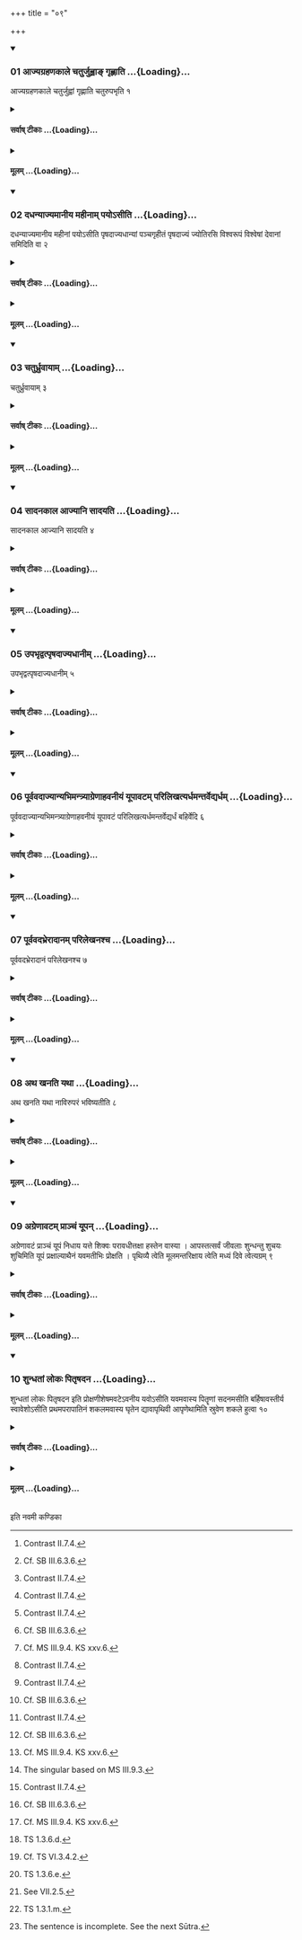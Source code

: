+++
title = "०९"

+++

<div class="js_include" includetitle="true" newlevelforh1="3" unfilled url="/vedAH_yajuH/taittirIyam/sUtram/ApastambaH/shrautam/vishvAsa-prastutiH/07/09/01_AjyagrahaNakAle_chaturjuhvA~N_gRhNAti.md">
<details open><summary><h3>01 आज्यग्रहणकाले चतुर्जुह्वाङ् गृह्णाति ...{Loading}...</h3></summary>

आज्यग्रहणकाले चतुर्जुह्वां गृह्णाति चतुरुपभृति १
</details>
</div>
<div class="js_include collapsed" newlevelforh1="4" title="सर्वाष् टीकाः" unfilled url="/vedAH_yajuH/taittirIyam/sUtram/ApastambaH/shrautam/sarvASh_TIkAH/07/09/01_AjyagrahaNakAle_chaturjuhvA~N_gRhNAti.md">
<details><summary><h4>सर्वाष् टीकाः ...{Loading}...</h4></summary>
<details><summary>थिते</summary>

1. At the time of scooping the ghee (the Adhvaryu) takes ghee in the Juhū(-ladle) for four times; (and) four times in the Upabhr̥t(-ladle).[^1]  

[^1]: Contrast II.7.4.
</details>
</details>
</div>
<div class="js_include collapsed" newlevelforh1="4" title="मूलम्" unfilled url="/vedAH_yajuH/taittirIyam/sUtram/ApastambaH/shrautam/mUlam/07/09/01_AjyagrahaNakAle_chaturjuhvA~N_gRhNAti.md">
<details><summary><h4>मूलम् ...{Loading}...</h4></summary>

आज्यग्रहणकाले चतुर्जुह्वां गृह्णाति चतुरुपभृति १
</details>
</div>
<div class="js_include" includetitle="true" newlevelforh1="3" unfilled url="/vedAH_yajuH/taittirIyam/sUtram/ApastambaH/shrautam/vishvAsa-prastutiH/07/09/02_dadhanyAjyamAnIya_mahInAm_payo-sIti.md">
<details open><summary><h3>02 दधन्याज्यमानीय महीनाम् पयोऽसीति ...{Loading}...</h3></summary>

दधन्याज्यमानीय महीनां पयोऽसीति पृषदाज्यधान्यां पञ्चगृहीतं पृषदाज्यं ज्योतिरसि विश्वरूपं विश्वेषां देवानां समिदिति वा २
</details>
</div>
<div class="js_include collapsed" newlevelforh1="4" title="सर्वाष् टीकाः" unfilled url="/vedAH_yajuH/taittirIyam/sUtram/ApastambaH/shrautam/sarvASh_TIkAH/07/09/02_dadhanyAjyamAnIya_mahInAm_payo-sIti.md">
<details><summary><h4>सर्वाष् टीकाः ...{Loading}...</h4></summary>
<details><summary>थिते</summary>

2. Having poured the ghee in the curds, he scoops (the mixture) in the container(-ladle) of the Pr̥ṣadājya (clotted ghee) five-times scooped clotted ghee with mahīnāṁ payo'si...' or with jyotirasi viśvarūpam...[^2]  

[^1]: TS III.2.6.a.  

[^2]: Cf. SB III.6.3.6.
</details>
</details>
</div>
<div class="js_include collapsed" newlevelforh1="4" title="मूलम्" unfilled url="/vedAH_yajuH/taittirIyam/sUtram/ApastambaH/shrautam/mUlam/07/09/02_dadhanyAjyamAnIya_mahInAm_payo-sIti.md">
<details><summary><h4>मूलम् ...{Loading}...</h4></summary>

दधन्याज्यमानीय महीनां पयोऽसीति पृषदाज्यधान्यां पञ्चगृहीतं पृषदाज्यं ज्योतिरसि विश्वरूपं विश्वेषां देवानां समिदिति वा २
</details>
</div>
<div class="js_include" includetitle="true" newlevelforh1="3" unfilled url="/vedAH_yajuH/taittirIyam/sUtram/ApastambaH/shrautam/vishvAsa-prastutiH/07/09/03_chaturdhruvAyAm.md">
<details open><summary><h3>03 चतुर्ध्रुवायाम् ...{Loading}...</h3></summary>

चतुर्ध्रुवायाम् ३
</details>
</div>
<div class="js_include collapsed" newlevelforh1="4" title="सर्वाष् टीकाः" unfilled url="/vedAH_yajuH/taittirIyam/sUtram/ApastambaH/shrautam/sarvASh_TIkAH/07/09/03_chaturdhruvAyAm.md">
<details><summary><h4>सर्वाष् टीकाः ...{Loading}...</h4></summary>
<details><summary>थिते</summary>

3. (He scoops ghee) into the Dhruvā(-ladle) four times.[^1]  

[^1]: Contrast II.7.4.
</details>
</details>
</div>
<div class="js_include collapsed" newlevelforh1="4" title="मूलम्" unfilled url="/vedAH_yajuH/taittirIyam/sUtram/ApastambaH/shrautam/mUlam/07/09/03_chaturdhruvAyAm.md">
<details><summary><h4>मूलम् ...{Loading}...</h4></summary>

चतुर्ध्रुवायाम् ३
</details>
</div>
<div class="js_include" includetitle="true" newlevelforh1="3" unfilled url="/vedAH_yajuH/taittirIyam/sUtram/ApastambaH/shrautam/vishvAsa-prastutiH/07/09/04_sAdanakAla_AjyAni_sAdayati.md">
<details open><summary><h3>04 सादनकाल आज्यानि सादयति ...{Loading}...</h3></summary>

सादनकाल आज्यानि सादयति ४
</details>
</div>
<div class="js_include collapsed" newlevelforh1="4" title="सर्वाष् टीकाः" unfilled url="/vedAH_yajuH/taittirIyam/sUtram/ApastambaH/shrautam/sarvASh_TIkAH/07/09/04_sAdanakAla_AjyAni_sAdayati.md">
<details><summary><h4>सर्वाष् टीकाः ...{Loading}...</h4></summary>
<details><summary>थिते</summary>

4. At the time of placing (the ladle containing ghee on the altar),
</details>
</details>
</div>
<div class="js_include collapsed" newlevelforh1="4" title="मूलम्" unfilled url="/vedAH_yajuH/taittirIyam/sUtram/ApastambaH/shrautam/mUlam/07/09/04_sAdanakAla_AjyAni_sAdayati.md">
<details><summary><h4>मूलम् ...{Loading}...</h4></summary>

सादनकाल आज्यानि सादयति ४
</details>
</div>
<div class="js_include" includetitle="true" newlevelforh1="3" unfilled url="/vedAH_yajuH/taittirIyam/sUtram/ApastambaH/shrautam/vishvAsa-prastutiH/07/09/05_upabhRdvatpRShadAjyadhAnIm.md">
<details open><summary><h3>05 उपभृद्वत्पृषदाज्यधानीम् ...{Loading}...</h3></summary>

उपभृद्वत्पृषदाज्यधानीम् ५
</details>
</div>
<div class="js_include collapsed" newlevelforh1="4" title="सर्वाष् टीकाः" unfilled url="/vedAH_yajuH/taittirIyam/sUtram/ApastambaH/shrautam/sarvASh_TIkAH/07/09/05_upabhRdvatpRShadAjyadhAnIm.md">
<details><summary><h4>सर्वाष् टीकाः ...{Loading}...</h4></summary>
<details><summary>थिते</summary>

he places the container (ladle) of the clotted ghee in the same manner as that of the (placing of the) Upabhr̥t(-ladle).[^1]  

[^1]: See II.10.2.
</details>
</details>
</div>
<div class="js_include collapsed" newlevelforh1="4" title="मूलम्" unfilled url="/vedAH_yajuH/taittirIyam/sUtram/ApastambaH/shrautam/mUlam/07/09/05_upabhRdvatpRShadAjyadhAnIm.md">
<details><summary><h4>मूलम् ...{Loading}...</h4></summary>

उपभृद्वत्पृषदाज्यधानीम् ५
</details>
</div>
<div class="js_include" includetitle="true" newlevelforh1="3" unfilled url="/vedAH_yajuH/taittirIyam/sUtram/ApastambaH/shrautam/vishvAsa-prastutiH/07/09/06_pUrvavadAjyAnyabhimantryAgreNAhavanIyaM_yUpAvaTam_parilikhatyardhamantarvedyardham.md">
<details open><summary><h3>06 पूर्ववदाज्यान्यभिमन्त्र्याग्रेणाहवनीयं यूपावटम् परिलिखत्यर्धमन्तर्वेद्यर्धम् ...{Loading}...</h3></summary>

पूर्ववदाज्यान्यभिमन्त्र्याग्रेणाहवनीयं यूपावटं परिलिखत्यर्धमन्तर्वेद्यर्धं बहिर्वेदि ६
</details>
</div>
<div class="js_include collapsed" newlevelforh1="4" title="सर्वाष् टीकाः" unfilled url="/vedAH_yajuH/taittirIyam/sUtram/ApastambaH/shrautam/sarvASh_TIkAH/07/09/06_pUrvavadAjyAnyabhimantryAgreNAhavanIyaM_yUpAvaTam_parilikhatyardhamantarvedyardham.md">
<details><summary><h4>सर्वाष् टीकाः ...{Loading}...</h4></summary>
<details><summary>थिते</summary>

6. Having addressed the ghees in the same manner (as described) earlier[^1] he traces an outline of the pit for the sacrificial post to the east of the Āhavanīya-fire[^2] half within the altar and half outside the altar.[^3]  

[^1]: See II.10.4.  

[^2]: See VII.7.3.  

[^3]: Cf. MS III.9.4. KS xxv.6.
</details>
</details>
</div>
<div class="js_include collapsed" newlevelforh1="4" title="मूलम्" unfilled url="/vedAH_yajuH/taittirIyam/sUtram/ApastambaH/shrautam/mUlam/07/09/06_pUrvavadAjyAnyabhimantryAgreNAhavanIyaM_yUpAvaTam_parilikhatyardhamantarvedyardham.md">
<details><summary><h4>मूलम् ...{Loading}...</h4></summary>

पूर्ववदाज्यान्यभिमन्त्र्याग्रेणाहवनीयं यूपावटं परिलिखत्यर्धमन्तर्वेद्यर्धं बहिर्वेदि ६
</details>
</div>
<div class="js_include" includetitle="true" newlevelforh1="3" unfilled url="/vedAH_yajuH/taittirIyam/sUtram/ApastambaH/shrautam/vishvAsa-prastutiH/07/09/07_pUrvavadabhrerAdAnam_parilekhanashcha.md">
<details open><summary><h3>07 पूर्ववदभ्रेरादानम् परिलेखनश्च ...{Loading}...</h3></summary>

पूर्ववदभ्रेरादानं परिलेखनश्च ७
</details>
</div>
<div class="js_include collapsed" newlevelforh1="4" title="सर्वाष् टीकाः" unfilled url="/vedAH_yajuH/taittirIyam/sUtram/ApastambaH/shrautam/sarvASh_TIkAH/07/09/07_pUrvavadabhrerAdAnam_parilekhanashcha.md">
<details><summary><h4>सर्वाष् टीकाः ...{Loading}...</h4></summary>
<details><summary>थिते</summary>

7. The act of taking up the spade, (the act of tracing an outline) and the formula connected with the (act of) tracing an outline (should be as described) earlier.[^1]  

[^1]: See VII.4.2.
</details>
</details>
</div>
<div class="js_include collapsed" newlevelforh1="4" title="मूलम्" unfilled url="/vedAH_yajuH/taittirIyam/sUtram/ApastambaH/shrautam/mUlam/07/09/07_pUrvavadabhrerAdAnam_parilekhanashcha.md">
<details><summary><h4>मूलम् ...{Loading}...</h4></summary>

पूर्ववदभ्रेरादानं परिलेखनश्च ७
</details>
</div>
<div class="js_include" includetitle="true" newlevelforh1="3" unfilled url="/vedAH_yajuH/taittirIyam/sUtram/ApastambaH/shrautam/vishvAsa-prastutiH/07/09/08_atha_khanati_yathA.md">
<details open><summary><h3>08 अथ खनति यथा ...{Loading}...</h3></summary>

अथ खनति यथा नाविरुपरं भविष्यतीति ८
</details>
</div>
<div class="js_include collapsed" newlevelforh1="4" title="सर्वाष् टीकाः" unfilled url="/vedAH_yajuH/taittirIyam/sUtram/ApastambaH/shrautam/sarvASh_TIkAH/07/09/08_atha_khanati_yathA.md">
<details><summary><h4>सर्वाष् टीकाः ...{Loading}...</h4></summary>
<details><summary>थिते</summary>

8. Then he digs (the pit as deep) as the Upara (portion of the sacrificial post)[^1] will not be manifest (after the post is fixed in the pit).[^2]  

[^1]: See VII.3.1.  

[^2]: Cf. MS III.9.4; KS XXVI.6.
</details>
</details>
</div>
<div class="js_include collapsed" newlevelforh1="4" title="मूलम्" unfilled url="/vedAH_yajuH/taittirIyam/sUtram/ApastambaH/shrautam/mUlam/07/09/08_atha_khanati_yathA.md">
<details><summary><h4>मूलम् ...{Loading}...</h4></summary>

अथ खनति यथा नाविरुपरं भविष्यतीति ८
</details>
</div>
<div class="js_include" includetitle="true" newlevelforh1="3" unfilled url="/vedAH_yajuH/taittirIyam/sUtram/ApastambaH/shrautam/vishvAsa-prastutiH/07/09/09_agreNAvaTam_prAnchaM_yUpan.md">
<details open><summary><h3>09 अग्रेणावटम् प्राञ्चं यूपन् ...{Loading}...</h3></summary>

अग्रेणावटं प्राञ्चं यूपं निधाय यत्ते शिक्वः परावधीत्तक्षा हस्तेन वास्या । आपस्तत्सर्वं जीवलाः शुन्धन्तु शुचयः शुचिमिति यूपं प्रक्षाल्याथैनं यवमतीभिः प्रोक्षति । पृथिव्यै त्वेति मूलमन्तरिक्षाय त्वेति मध्यं दिवे त्वेत्यग्रम् ९
</details>
</div>
<div class="js_include collapsed" newlevelforh1="4" title="सर्वाष् टीकाः" unfilled url="/vedAH_yajuH/taittirIyam/sUtram/ApastambaH/shrautam/sarvASh_TIkAH/07/09/09_agreNAvaTam_prAnchaM_yUpan.md">
<details><summary><h4>सर्वाष् टीकाः ...{Loading}...</h4></summary>
<details><summary>थिते</summary>

9. Having kept down the sacrificial post in front of the pit, with yatte parāvadhīt takṣā...[^1] having washed the sacrificial post, he sprinkles water containing barley-grains on it-with pr̥thivyai tvā[^2] (he sprinkles upon) the root(-part) of the post; with antarikṣāya tvā[^3]... the middle(-part of the post); with dive tvā[^4]... the top(-part of the post).  

[^1]: CP. AV.  

[^2-4]: TS I.3.6.a.
</details>
</details>
</div>
<div class="js_include collapsed" newlevelforh1="4" title="मूलम्" unfilled url="/vedAH_yajuH/taittirIyam/sUtram/ApastambaH/shrautam/mUlam/07/09/09_agreNAvaTam_prAnchaM_yUpan.md">
<details><summary><h4>मूलम् ...{Loading}...</h4></summary>

अग्रेणावटं प्राञ्चं यूपं निधाय यत्ते शिक्वः परावधीत्तक्षा हस्तेन वास्या । आपस्तत्सर्वं जीवलाः शुन्धन्तु शुचयः शुचिमिति यूपं प्रक्षाल्याथैनं यवमतीभिः प्रोक्षति । पृथिव्यै त्वेति मूलमन्तरिक्षाय त्वेति मध्यं दिवे त्वेत्यग्रम् ९
</details>
</div>
<div class="js_include" includetitle="true" newlevelforh1="3" unfilled url="/vedAH_yajuH/taittirIyam/sUtram/ApastambaH/shrautam/vishvAsa-prastutiH/07/09/10_shundhatAM_lokaH_pitRShadana.md">
<details open><summary><h3>10 शुन्धतां लोकः पितृषदन ...{Loading}...</h3></summary>

शुन्धतां लोकः पितृषदन इति प्रोक्षणीशेषमवटेऽवनीय यवोऽसीति यवमवास्य पितॄणां सदनमसीति बर्हिषावस्तीर्य स्वावेशोऽसीति प्रथमपरापातिनं शकलमवास्य घृतेन द्यावापृथिवी आपृणेथामिति स्रुवेण शकले हुत्वा १०
</details>
</div>
<div class="js_include collapsed" newlevelforh1="4" title="सर्वाष् टीकाः" unfilled url="/vedAH_yajuH/taittirIyam/sUtram/ApastambaH/shrautam/sarvASh_TIkAH/07/09/10_shundhatAM_lokaH_pitRShadana.md">
<details><summary><h4>सर्वाष् टीकाः ...{Loading}...</h4></summary>
<details><summary>थिते</summary>

10. With Śundhantāṁ lokaḥ pitr̥sadanaḥ[^1] having poured the remaining sprinkling water in the pit,[^2] with yavosi[^3] having thrown a barley-grain- in the pit, with pitr̥ṇāṁ sadanamasī[^5] having spread sacred-grass (in the pit),[^6] with svāveśosi...[^7] having thrown the chip fallen for the first time[^8] (in the pit), with dyāvāpr̥thivī āpr̥ṇethām[^9] having offered a libation of ghee by means of the spoon,[^10]   

[^1]: TS 1.3.6.b.  

[^2]: Cf. TS VI.3.4.1.  

[^3]: TS 1.3.6.C   

[^4]: The singular based on MS III.9.3.  

[^5]: TS 1.3.6.d.  

[^6]: Cf. TS VI.3.4.2.  

[^7]: TS 1.3.6.e.  

[^8]: See VII.2.5.  

[^9]: TS 1.3.1.m.  

[^10]: The sentence is incomplete. See the next Sūtra.
</details>
</details>
</div>
<div class="js_include collapsed" newlevelforh1="4" title="मूलम्" unfilled url="/vedAH_yajuH/taittirIyam/sUtram/ApastambaH/shrautam/mUlam/07/09/10_shundhatAM_lokaH_pitRShadana.md">
<details><summary><h4>मूलम् ...{Loading}...</h4></summary>

शुन्धतां लोकः पितृषदन इति प्रोक्षणीशेषमवटेऽवनीय यवोऽसीति यवमवास्य पितॄणां सदनमसीति बर्हिषावस्तीर्य स्वावेशोऽसीति प्रथमपरापातिनं शकलमवास्य घृतेन द्यावापृथिवी आपृणेथामिति स्रुवेण शकले हुत्वा १०
</details>
</div>

  
इति नवमी कण्डिका 

